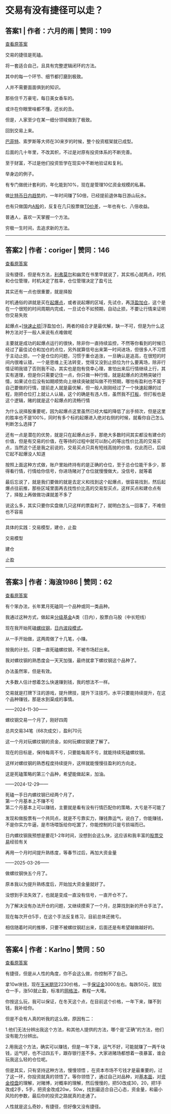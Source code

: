 # 交易有没有捷径可以走？

## 答案1 | 作者：六月的雨 | 赞同：199

[查看原答案](https://www.zhihu.com/question/2427644115/answer/1893340288459727949)

交易的捷径是死磕。

将一套适合自己，且具有完整逻辑闭环的方法。

其中的每一个环节、细节都打磨到极致。

  

  

人并不需要面面俱到的知识。

那些住千万豪宅，每日美女香车的。

或许在你眼里啥都不懂，还长的丑。

但是，人家至少在某一细分领域做到了极致。

  

  

回到交易上来。

[巴菲特](https://zhida.zhihu.com/search?content_id=722043258&content_type=Answer&match_order=1&q=%E5%B7%B4%E8%8F%B2%E7%89%B9&zhida_source=entity)、索罗斯等大师在30来岁的时候，整个投资框架就已成型。

后面的几十年里，不改其帜，不过是对原有投资体系的不断完善。

至于财富，不过是他们投资哲学在现实中不断地验证和复利。

  

  

举身边的例子。

有专门做统计套利的，年化能到10%，现在是管理10亿资金规模的私募。

做[比特币日内趋势](https://zhida.zhihu.com/search?content_id=722043258&content_type=Answer&match_order=1&q=%E6%AF%94%E7%89%B9%E5%B8%81%E6%97%A5%E5%86%85%E8%B6%8B%E5%8A%BF&zhida_source=entity)的，一年时间赚了50倍，已经提前退休每日游山玩水。

也有只做国内[A股](https://zhida.zhihu.com/search?content_id=722043258&content_type=Answer&match_order=1&q=A%E8%82%A1&zhida_source=entity)的，反复在几只股票做[T0价差](https://zhida.zhihu.com/search?content_id=722043258&content_type=Answer&match_order=1&q=T0%E4%BB%B7%E5%B7%AE&zhida_source=entity)，一年也有七、八倍收益。

  

  

普通人，喜欢一天掌握一个方法。

穷极一生时间，去追求新的方法。

---

## 答案2 | 作者：coriger | 赞同：146

[查看原答案](https://www.zhihu.com/question/2427644115/answer/1918664221081699596)

没有捷径，但是有方法，[利弗莫尔](https://zhida.zhihu.com/search?content_id=732794544&content_type=Answer&match_order=1&q=%E5%88%A9%E5%BC%97%E8%8E%AB%E5%B0%94&zhida_source=entity)和幽灵在书里早就说了，其实核心就两点，时机和仓位管理，时机决定了胜率，仓位管理决定了盈亏比

其实还有一点也很重要，就是择股

时机通俗的讲就是买在[起爆点](https://zhida.zhihu.com/search?content_id=732794544&content_type=Answer&match_order=1&q=%E8%B5%B7%E7%88%86%E7%82%B9&zhida_source=entity)，或者说起爆的区域，先试仓，再[浮盈加仓](https://zhida.zhihu.com/search?content_id=732794544&content_type=Answer&match_order=1&q=%E6%B5%AE%E7%9B%88%E5%8A%A0%E4%BB%93&zhida_source=entity)，这个是在一个很短的时间周期内完成，一旦试仓不如预期，自动止损，不要让行情来证明你交易失败

起爆点+[[快速止损](https://zhida.zhihu.com/search?content_id=732794544&content_type=Answer&match_order=1&q=%E5%BF%AB%E9%80%9F%E6%AD%A2%E6%8D%9F&zhida_source=entity)|浮盈加仓]，两者的结合才是最优解，缺一不可，但是为什么这种方法对于一般人来说有点难做呢

主要就是成功的起爆点运行的很快，除非你一直持续监控，不然等你看到的时候已经过了最佳试仓和加仓的点位，另外就算信号出来第一时间进场，但很多人不习惯于主动止损，一个是仓位的问题，习惯于重仓追涨，一旦确认是追高，在很短的时间内很难认错，一个是思维上无法转变，觉得又没到止损位为什么要离场，除非行情证明我错了否则我不动，其实也是抱有侥幸心理，害怕出来后行情继续上行，其实有道理，但是你只需要记住一点，你只做一种行情，就是起爆点的流畅突破行情，如果试仓后没有如期顺势向上继续突破就叫做不符预期，哪怕有盈利也不属于自己要做的行情，提前走人就是最优解，但一般人刚刚经过了一个快速起爆的过程，刚把仓位打上就让人认输，这个的确是有违人性，虽然我不[打板](https://zhida.zhihu.com/search?content_id=732794544&content_type=Answer&match_order=1&q=%E6%89%93%E6%9D%BF&zhida_source=entity)，但打板也是这个逻辑，赌的就是这个起爆点的流畅行情

为什么说择股重要呢，因为起爆点这里虽然已经大幅的降低了出手频次，但是这里的胜率也不是100%，同时有多个标的起爆进入绝对右侧的时候，就看你自己怎么判断怎么选择了

还有一点是潜在的优势，就是只在起爆点出手，那绝大多数时间其实都没有建仓的价值，但是有交易的价值，在等待的过程中就可以耐心的等出性价比高的交易买点，当然这个还是我之前说的，交易买点只具有短线高抛的价值，仅此而已，后续它起不起爆没人知道

按照上面这种方式做，账户里始终持有的是正确的仓位，至于总仓位能干多少，那得看行情，行情给你信号，你进场赌对了仓位就慢慢做大，没信号，就等着

最后忘说了，就是我们要做的就是去定义和找到这个起爆点，很容易找到，然后起爆点往前推，那些区域里面再去找性价比高的交易型买点，这样买点和建仓点有了，择股上再做做功课就差不多了

说这么多，其实只要你实盘做几只这样的票盈利了，就明白怎么一回事了，不难但也不容易

---

具体的实践：交易模型，建仓，止盈

交易模型

建仓

止盈

---

## 答案3 | 作者：海浪1986 | 赞同：62

[查看原答案](https://www.zhihu.com/question/2427644115/answer/30442387875)

有个笨办法，长年累月死磕同一个品种或同一类品种。

我通过这种方式，做起来[分级基金](https://zhida.zhihu.com/search?content_id=699204596&content_type=Answer&match_order=1&q=%E5%88%86%E7%BA%A7%E5%9F%BA%E9%87%91&zhida_source=entity)A类（日内），股票白马股（中长短线）

现在我开始死磕[螺纹钢](https://zhida.zhihu.com/search?content_id=699204596&content_type=Answer&match_order=1&q=%E8%9E%BA%E7%BA%B9%E9%92%A2&zhida_source=entity)，[日内波段模式](https://zhida.zhihu.com/search?content_id=699204596&content_type=Answer&match_order=1&q=%E6%97%A5%E5%86%85%E6%B3%A2%E6%AE%B5%E6%A8%A1%E5%BC%8F&zhida_source=entity)。

从一手开始做，这两周做了十几笔，小赚。

按我的计划，只要一直死磕螺纹钢，不被市场赶出来。

我对螺纹钢的熟悉度会一天天加强，最终就拿下螺纹钢这个品种了。

办法虽然笨，但是有效。

大多数人估计想着怎么快速赚到钱，我的想法不一样。

交易就是打牌下注的游戏，提升牌技，提升下注技巧，水平只要能持续提升，在这个品种赚钱，那是水到渠成的事情。

——2024-11-30——

螺纹钢交易一个月了，刚好四周

总共交易34笔（68次成交），盈利70元

这一个月对玩螺纹钢的资金，如何玩螺纹钢更了解了。

现在的目标是，保持每周不亏，只要能每周不亏，就能持续死磕螺纹钢。

这样对螺纹钢的熟悉程度持续提升，这样就能慢慢往盈利的方向走。

这是死磕策略的第三个品种，希望能做起来，加油。

——2024-12-29——

死磕一手日内螺纹钢已经两个月了，  
第一个月基本上不赚不亏  
第二个月基本上可以赚钱，主要就是看有没有行情匹配你的策略，大亏是不可能了  
  
发现和做股票有一个共同点，就是不亏靠实力，赚钱靠运气，说白了，你能赚钱，不是你实力牛逼，是市场喂饭给你吃罢了，你能控制的只是亏损端而已。  
  
日内螺纹钢我预想是要花1-2年时间，没想到会这么快，这应该和我丰富的[股票交易](https://zhida.zhihu.com/search?content_id=699204596&content_type=Answer&match_order=1&q=%E8%82%A1%E7%A5%A8%E4%BA%A4%E6%98%93&zhida_source=entity)经验有关  
  
再用一个月时间提升熟练度，等春节过后，再加大资金量

——2025-03-26——

做螺纹钢快五个月了。

原本我以为提升熟练度后，开始加大资金量就好了。

没想到手法失效了，也就是变成一直没有信号，一直开仓不了。

为了解决没有办法开仓的问题，又继续摸索了一个月，总算找到新的开仓手法了。

现在每次开仓5手，在这个手法反复练习，目前总体还微亏。

相信随着时间的推移，只要不被螺纹钢赶出来，后面还是有希望越做越好的。

---

## 答案4 | 作者：Karlno | 赞同：50

[查看原答案](https://www.zhihu.com/question/2427644115/answer/69183689370)

有捷径，但是从人性的角度，你不会这么做，你控制不了自己。

拿10w块钱，现在[玉米期货](https://zhida.zhihu.com/search?content_id=706952337&content_type=Answer&match_order=1&q=%E7%8E%89%E7%B1%B3%E6%9C%9F%E8%B4%A7&zhida_source=entity)2230价格，一手[保证金](https://zhida.zhihu.com/search?content_id=706952337&content_type=Answer&match_order=1&q=%E4%BF%9D%E8%AF%81%E9%87%91&zhida_source=entity)3000左右。每跌50元，就加仓一手，涨50就止盈，标准的[网格法](https://zhida.zhihu.com/search?content_id=706952337&content_type=Answer&match_order=1&q=%E7%BD%91%E6%A0%BC%E6%B3%95&zhida_source=entity)，教程一大堆。

你按这么玩，我可以保证，在冬天这个点，在目前这个价格，一年下来，赚不到钱，我补给你。

但是不会有人真的听我的这么做，原因有二：

1.他们无法分辨出我这个方法，和其他人提供的方法，哪个是“正确”的方法，他们没有能力分辨出。

2.用我这个方法，确实可以赚钱，但是一年下来，运气不好，可能就赚了一两千块钱，运气好，也不过四五千，跟存银行差不多。大家进赌场都想着一夜暴富，谁会玩我这么轻的仓位呢。

但是其实，只有坚持这种方法，慢慢领悟 ，在资本市场不亏钱才是最重要的，过了这一环，你投资就真的领悟了。等你领悟了，通过自己对品种，对[基本面](https://zhida.zhihu.com/search?content_id=706952337&content_type=Answer&match_order=1&q=%E5%9F%BA%E6%9C%AC%E9%9D%A2&zhida_source=entity)，对[资金控盘](https://zhida.zhihu.com/search?content_id=706952337&content_type=Answer&match_order=1&q=%E8%B5%84%E9%87%91%E6%8E%A7%E7%9B%98&zhida_source=entity)的理解，对赌博，对概率的理解，然后慢慢的，把50改成30，20，把1手改成2手，5手，把资金改成20w，50w，找到最适合自己心态，资金量，和最小风险的参数，最后你的投资之路就真的走通了。

人性就是这么奇妙，有捷径，但好像又没有捷径。
